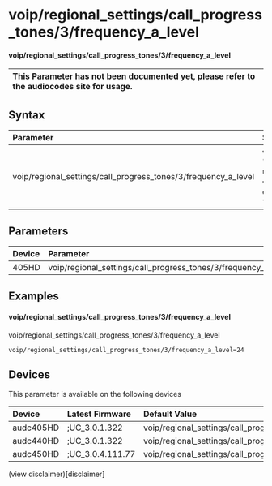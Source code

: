 ﻿---
description: voip/regional_settings/call_progress_tones/3/frequency_a_level
search: false
---

# voip/regional_settings/call_progress_tones/3/frequency_a_level

#### voip/regional_settings/call_progress_tones/3/frequency_a_level


| This Parameter has not been documented yet, please refer to the audiocodes site for usage.  |
| :--- |

## Syntax
| Parameter | Syntax |
| :--- | :--- |
|voip/regional_settings/call_progress_tones/3/frequency_a_level | {% raw %} undefined {% endraw %} |

## Parameters
|Device|Parameter|value|Description|
|:---|:---|:---|:---|
| 405HD | voip/regional_settings/call_progress_tones/3/frequency_a_level |  |  |

## Examples
#### voip/regional_settings/call_progress_tones/3/frequency_a_level

voip/regional_settings/call_progress_tones/3/frequency_a_level

```
voip/regional_settings/call_progress_tones/3/frequency_a_level=24
```

## Devices
This parameter is available on the following devices

| Device | Latest Firmware | Default Value |
|:---|:---|:---|
| audc405HD | ;UC_3.0.1.322 | voip/regional_settings/call_progress_tones/3/frequency_a_level=24 
| audc440HD | ;UC_3.0.1.322 | voip/regional_settings/call_progress_tones/3/frequency_a_level=24 
| audc450HD | ;UC_3.0.4.111.77 | voip/regional_settings/call_progress_tones/3/frequency_a_level=24 

(view disclaimer)[disclaimer]
